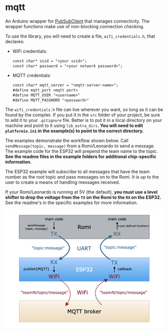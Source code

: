 # mqtt

An Arduino wrapper for [PubSubClient](https://pubsubclient.knolleary.net) that manages connectivity. The wrapper functions make use of non-blocking connection checking. 

To use the library, you will need to create a file, `wifi_credentials.h`, that declares:

* WiFi credentials:

    ```
    const char* ssid = "<your ssid>";
    const char* password = "<your network password>";
    ```

* MQTT credentials:

    ```
    const char* mqtt_server = "<mqtt-server-name>";
    #define mqtt_port <mqtt port>
    #define MQTT_USER "<username>"
    #define MQTT_PASSWORD "<password>"
    ```

The `wifi_credentials.h` file can live wherever you want, so long as it can be found by the compiler. If you put it in the `src` folder of your project, be sure to add it to your `.gitignore` file. Better is to put it in a local directory on your machine and point to it using `lib_extra_dirs`. **You will need to edit `platformio.ini` in the example(s) to point to the correct directory.**

The examples demonstrate the workflow shown below. Call `sendMessage(topic, message)` from a Romi/Leonardo to send a message. The example code for the ESP32 will prepend the team name to the topic. **See the readme files in the example folders for additional chip-specific information.**

The ESP32 example will subscribe to all messages that have the team number as the root topic and pass messages on to the Romi. It is up to the user to create a means of handling messages received.

If your Romi/Leonardo is running at 5V (the default), **you must use a level shifter to drop the voltage from the `TX` on the Romi to the `RX` on the ESP32.** See the readme's in the specific examples for more information.

![](mqtt.001.png)
